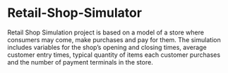 # Retail-Shop-Simulator
Retail Shop Simulation project is based on a model of a store where consumers may come, make purchases and pay for them. The simulation includes variables for the shop’s opening and closing  times, average customer entry times, typical quantity of items each customer purchases and the number of payment terminals in the store.
